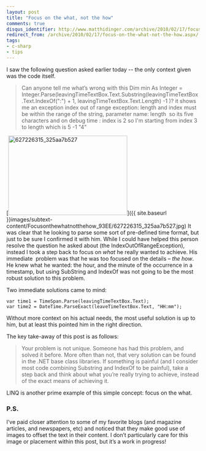 ```yaml
---
layout: post
title: "Focus on the what, not the how"
comments: true
disqus_identifier: http://www.matthidinger.com/archive/2010/02/17/focus-on-the-what-not-the-how.aspx
redirect_from: /archive/2010/02/17/focus-on-the-what-not-the-how.aspx/
tags: 
- c-sharp
- tips
---
```

I saw the following question asked earlier today -- the only context given was the code itself.

> Can anyone tell me what’s wrong with this
> Dim min As Integer = Integer.Parse(leavingTimeTextBox.Text.Substring(leavingTimeTextBox.Text.IndexOf(":") + 1, leavingTimeTextBox.Text.Length) -1 )?
> it shows me an exception index out of range exception: length and index must be within the range of the string, parameter name: length 
> so its five characters and on debug time : index is 2 so I'm starting from index 3 to length which is 5 -1 "4"

[<img src="{{ site.baseurl }}images/subtext-content/Focusonthewhatnotthehow_93EE/627226315_325aa7b527_thumb.jpg" title="627226315_325aa7b527" alt="627226315_325aa7b527" width="310" height="207" />]({{ site.baseurl }}images/subtext-content/Focusonthewhatnotthehow_93EE/627226315_325aa7b527.jpg) It was clear that he looking to parse some sort of pre-defined time format, but just to be sure I confirmed it with him. While I could have helped this person resolve the question he asked about (the IndexOutOfRangeException), instead I took a step back to focus on *what* he really wanted to achieve. His immediate  problem was that he was too focused on the details – *the how*. He knew what he wanted: the hour, and the minute of the occurrence in a timestamp, but using SubString and IndexOf was not going to be the most robust solution to this problem.

Two immediate solutions came to mind:

``` brush:
var time1 = TimeSpan.Parse(leavingTimeTextBox.Text);
var time2 = DateTime.ParseExact(leaveTimeTextBox.Text, "HH:mm");
```

Without more context on his actual needs, the most useful solution is up to him, but at least this pointed him in the right direction.

The key take-away of this post is as follows:

> Your problem is not unique. Someone has had this problem, and solved it before. More often than not, that very solution can be found in the .NET base class libraries. If something is painful (and I consider most code combining Substring and IndexOf to be painful), take a step back and think about what you’re really trying to achieve, instead of the exact means of achieving it.

LINQ is another prime example of this simple concept: focus on the what.

### P.S.

I’ve paid closer attention to some of my favorite blogs (and magazine articles, and newspapers, etc) and noticed that they make good use of images to offset the text in their content. I don’t particularly care for this image or placement within this post, but it’s a work in progress!

 

